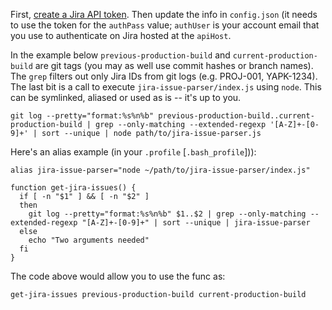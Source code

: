 First, [create a Jira API
token](https://id.atlassian.com/manage/api-tokens). Then update the info
in `config.json` (it needs to use the token for the `authPass` value;
`authUser` is your account email that you use to authenticate on Jira
hosted at the `apiHost`.

In the example below `previous-production-build` and
`current-production-build` are git tags (you may as well use commit
hashes or branch names). The `grep` filters out only Jira IDs from
git logs (e.g. PROJ-001, YAPK-1234). The last bit is a call to execute
`jira-issue-parser/index.js` using `node`. This can be symlinked,
aliased or used as is -- it's up to you.
```
git log --pretty="format:%s%n%b" previous-production-build..current-production-build | grep --only-matching --extended-regexp '[A-Z]+-[0-9]+' | sort --unique | node path/to/jira-issue-parser.js
```

Here's an alias example (in your `.profile` [`.bash_profile`])):

```
alias jira-issue-parser="node ~/path/to/jira-issue-parser/index.js"

function get-jira-issues() {
  if [ -n "$1" ] && [ -n "$2" ]
  then
    git log --pretty="format:%s%n%b" $1..$2 | grep --only-matching --extended-regexp "[A-Z]+-[0-9]+" | sort --unique | jira-issue-parser
  else
    echo "Two arguments needed"
  fi
}
```

The code above would allow you to use the func as:

```
get-jira-issues previous-production-build current-production-build
```
